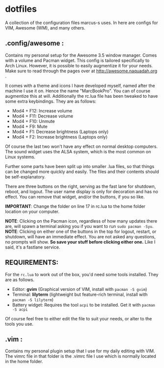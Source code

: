 # dotfiles
A collection of the configuration files marcus-s uses. In here are configs for VIM, Awesome (WM), and many others.

## .config/awesome :
Contains my personal setup for the Awesome 3.5 window manager. Comes with a volume and Pacman widget. This config is tailored specifically to Arch Linux. However, it is possible to easily augmentize it for your needs. Make sure to read through the pages over at http://awesome.naquadah.org .

It comes with a theme and icons I have developed myself, named after the machine I use it on. Hence the name "MarcBookPro". You can of course augmentize this at will. Additionally the rc.lua file has been tweaked to have some extra keybindings. They are as follows:

- Mod4 + F12: Increase volume
- Mod4 + F11: Decrease volume
- Mod4 + F10: Unmute
- Mod4 + F9: Mute
- Mod4 + F1: Decrease brightness (Laptops only)
- Mod4 + F2: Increase brightness (Laptops only)

Of course the last two won't have any effect on normal desktop computers. The sound widget uses the ALSA system, which is the most common on Linux systems.

Further some parts have been split up into smaller .lua files, so that things can be changed more quickly and easily. The files and their contents should be self-explanatory.

There are three buttons on the right, serving as the fast lane for shutdown, reboot, and logout. The user name display is only for decoration and has no effect. You can remove that widget, and/or the buttons, if you so like.

**IMPORTANT**: Change the folder on line 17 in rc.lua to the home folder location on your computer.

**NOTE**: Clicking on the Pacman icon, regardless of how many updates there are, will spawn a terminal asking you if you want to run `sudo pacman -Syu`.
**NOTE**: Clicking on either one of the buttons in the top for logout, restart, or shutdown, will have an immediate effect. You are not asked any questions, no prompts will show. **So save your stuff before clicking either one.** Like I said, it's a fastlane service.

## REQUIREMENTS:
For the `rc.lua` to work out of the box, you'd need some tools installed. They are as follows.

- Editor: **gvim** (Graphical version of VIM, install with `pacman -S gvim`)
- Terminal: **lilyterm** (lightweight but feature-rich terminal, install with `pacman -S lilyterm`)
- Battery widget: Requires the tool `acpi` to be installed. Get it with `pacman -S acpi`

Of course feel free to either edit the file to suit your needs, or alter to the tools you use.

## .vim :
Contains my personal plugin setup that I use for my daily editing with VIM. The vimrc file in that folder is the .vimrc file I use which is normally located in the home folder.
